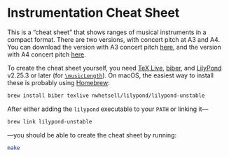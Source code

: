 # Instrumentation Cheat Sheet

This is a “cheat sheet” that shows ranges of musical instruments in a compact format.
There are two versions, with concert pitch at A3 and A4.
You can download the version with A3 concert pitch
[here](https://github.com/nwhetsell/instrumentation-cheat-sheet/releases/download/v14/instrumentation-cheat-sheet-a3-concert.pdf),
and the version with A4 concert pitch
[here](https://github.com/nwhetsell/instrumentation-cheat-sheet/releases/download/v14/instrumentation-cheat-sheet-a4-concert.pdf).

To create the cheat sheet yourself, you need
[TeX Live](https://tug.org/texlive/),
[biber](https://github.com/plk/biber), and
[LilyPond](https://lilypond.org) v2.25.3 or later
(for [`\musicLength`](https://gitlab.com/lilypond/lilypond/-/commit/8c34733e3173649f7e66cbb07ce03225ca33c0e1)).
On macOS, the easiest way to install these is probably using [Homebrew](https://brew.sh):

```sh
brew install biber texlive nwhetsell/lilypond/lilypond-unstable
```

After either adding the `lilypond` executable to your `PATH` or linking it—

```sh
brew link lilypond-unstable
```

—you should be able to create the cheat sheet by running:

```sh
make
```
